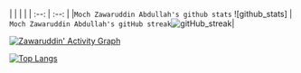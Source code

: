| | | |
| :--: | :--: |
|`Moch Zawaruddin Abdullah's github stats` ![github_stats] | `Moch Zawaruddin Abdullah's gitHub streak`![gitHub_streak]|

[github stats]: https://github-readme-stats.vercel.app/api?username=zawaruddin&count_private=true&show_icons=true&theme=bear 
[gitHub_streak]: https://github-readme-streak-stats.herokuapp.com?user=zawaruddin&theme=bear

[![Zawaruddin' Activity Graph](https://activity-graph.herokuapp.com/graph?username=zawaruddin&custom_title=Zawaruddin's%20Contribution%20Graph&theme=bear&&bg_color=1f2023&color=b4ab88&line=c13879&point=0980c1&area=true&hide_border=true)](https://zawaruddin.blogspot.com)

[![Top Langs](https://github-readme-stats.vercel.app/api/top-langs/?username=zawaruddin&layout=compact&count_private=true&show_icons=true&theme=bear)](https://github.com/zawaruddin/github-readme-stats)
